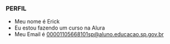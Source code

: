 ### PERFIL
- Meu nome é Erick
- Eu estou fazendo um curso na Alura
- Meu Email é 00001105668101sp@aluno.educacao.sp.gov.br
